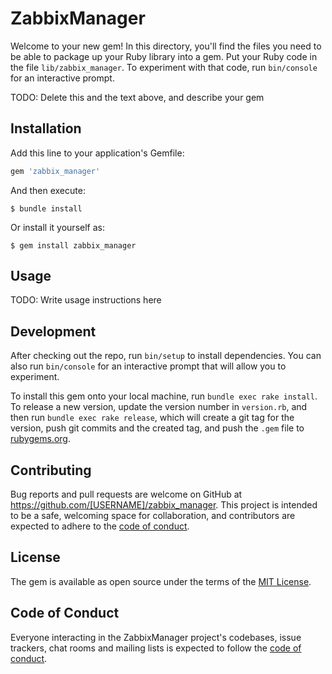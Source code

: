# ZabbixManager

Welcome to your new gem! In this directory, you'll find the files you need to be able to package up your Ruby library into a gem. Put your Ruby code in the file `lib/zabbix_manager`. To experiment with that code, run `bin/console` for an interactive prompt.

TODO: Delete this and the text above, and describe your gem

## Installation

Add this line to your application's Gemfile:

```ruby
gem 'zabbix_manager'
```

And then execute:

    $ bundle install

Or install it yourself as:

    $ gem install zabbix_manager

## Usage

TODO: Write usage instructions here

## Development

After checking out the repo, run `bin/setup` to install dependencies. You can also run `bin/console` for an interactive prompt that will allow you to experiment.

To install this gem onto your local machine, run `bundle exec rake install`. To release a new version, update the version number in `version.rb`, and then run `bundle exec rake release`, which will create a git tag for the version, push git commits and the created tag, and push the `.gem` file to [rubygems.org](https://rubygems.org).

## Contributing

Bug reports and pull requests are welcome on GitHub at https://github.com/[USERNAME]/zabbix_manager. This project is intended to be a safe, welcoming space for collaboration, and contributors are expected to adhere to the [code of conduct](https://github.com/[USERNAME]/zabbix_manager/blob/master/CODE_OF_CONDUCT.md).

## License

The gem is available as open source under the terms of the [MIT License](https://opensource.org/licenses/MIT).

## Code of Conduct

Everyone interacting in the ZabbixManager project's codebases, issue trackers, chat rooms and mailing lists is expected to follow the [code of conduct](https://github.com/[USERNAME]/zabbix_manager/blob/master/CODE_OF_CONDUCT.md).
